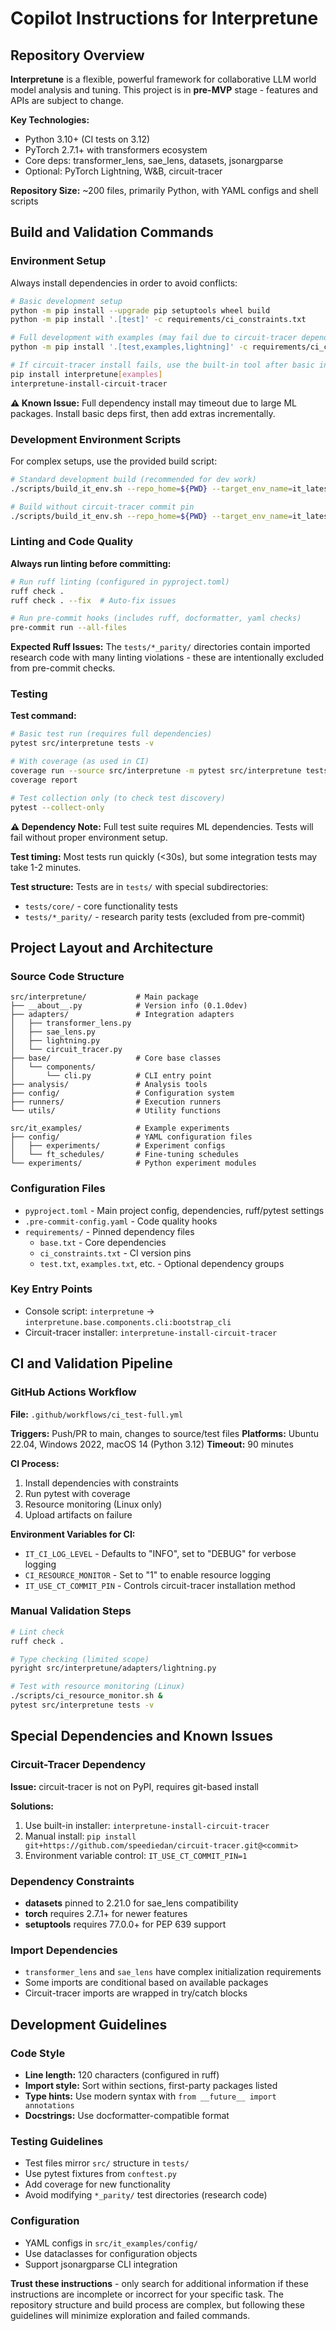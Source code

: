 # Copilot Instructions for Interpretune

## Repository Overview

**Interpretune** is a flexible, powerful framework for collaborative LLM world model analysis and tuning. This project is in **pre-MVP** stage - features and APIs are subject to change.

**Key Technologies:**
- Python 3.10+ (CI tests on 3.12)
- PyTorch 2.7.1+ with transformers ecosystem
- Core deps: transformer_lens, sae_lens, datasets, jsonargparse
- Optional: PyTorch Lightning, W&B, circuit-tracer

**Repository Size:** ~200 files, primarily Python, with YAML configs and shell scripts

## Build and Validation Commands

### Environment Setup
Always install dependencies in order to avoid conflicts:

```bash
# Basic development setup
python -m pip install --upgrade pip setuptools wheel build
python -m pip install '.[test]' -c requirements/ci_constraints.txt

# Full development with examples (may fail due to circuit-tracer dependency)
python -m pip install '.[test,examples,lightning]' -c requirements/ci_constraints.txt

# If circuit-tracer install fails, use the built-in tool after basic install:
pip install interpretune[examples]
interpretune-install-circuit-tracer
```

**⚠️ Known Issue:** Full dependency install may timeout due to large ML packages. Install basic deps first, then add extras incrementally.

### Development Environment Scripts
For complex setups, use the provided build script:

```bash
# Standard development build (recommended for dev work)
./scripts/build_it_env.sh --repo_home=${PWD} --target_env_name=it_latest

# Build without circuit-tracer commit pin
./scripts/build_it_env.sh --repo_home=${PWD} --target_env_name=it_latest --no_commit_pin
```

### Linting and Code Quality
**Always run linting before committing:**

```bash
# Run ruff linting (configured in pyproject.toml)
ruff check .
ruff check . --fix  # Auto-fix issues

# Run pre-commit hooks (includes ruff, docformatter, yaml checks)
pre-commit run --all-files
```

**Expected Ruff Issues:** The `tests/*_parity/` directories contain imported research code with many linting violations - these are intentionally excluded from pre-commit checks.

### Testing
**Test command:** 
```bash
# Basic test run (requires full dependencies)
pytest src/interpretune tests -v

# With coverage (as used in CI)
coverage run --source src/interpretune -m pytest src/interpretune tests -v
coverage report

# Test collection only (to check test discovery)
pytest --collect-only
```

**⚠️ Dependency Note:** Full test suite requires ML dependencies. Tests will fail without proper environment setup.

**Test timing:** Most tests run quickly (<30s), but some integration tests may take 1-2 minutes.

**Test structure:** Tests are in `tests/` with special subdirectories:
- `tests/core/` - core functionality tests
- `tests/*_parity/` - research parity tests (excluded from pre-commit)

## Project Layout and Architecture

### Source Code Structure
```
src/interpretune/           # Main package
├── __about__.py            # Version info (0.1.0dev)
├── adapters/               # Integration adapters
│   ├── transformer_lens.py
│   ├── sae_lens.py
│   ├── lightning.py
│   └── circuit_tracer.py
├── base/                   # Core base classes
│   └── components/
│       └── cli.py          # CLI entry point
├── analysis/               # Analysis tools
├── config/                 # Configuration system
├── runners/                # Execution runners
└── utils/                  # Utility functions

src/it_examples/            # Example experiments
├── config/                 # YAML configuration files
│   ├── experiments/        # Experiment configs
│   └── ft_schedules/       # Fine-tuning schedules
└── experiments/            # Python experiment modules
```

### Configuration Files
- `pyproject.toml` - Main project config, dependencies, ruff/pytest settings
- `.pre-commit-config.yaml` - Code quality hooks
- `requirements/` - Pinned dependency files
  - `base.txt` - Core dependencies
  - `ci_constraints.txt` - CI version pins
  - `test.txt`, `examples.txt`, etc. - Optional dependency groups

### Key Entry Points
- Console script: `interpretune` → `interpretune.base.components.cli:bootstrap_cli`
- Circuit-tracer installer: `interpretune-install-circuit-tracer`

## CI and Validation Pipeline

### GitHub Actions Workflow
**File:** `.github/workflows/ci_test-full.yml`

**Triggers:** Push/PR to main, changes to source/test files
**Platforms:** Ubuntu 22.04, Windows 2022, macOS 14 (Python 3.12)
**Timeout:** 90 minutes

**CI Process:**
1. Install dependencies with constraints
2. Run pytest with coverage
3. Resource monitoring (Linux only)
4. Upload artifacts on failure

**Environment Variables for CI:**
- `IT_CI_LOG_LEVEL` - Defaults to "INFO", set to "DEBUG" for verbose logging
- `CI_RESOURCE_MONITOR` - Set to "1" to enable resource logging
- `IT_USE_CT_COMMIT_PIN` - Controls circuit-tracer installation method

### Manual Validation Steps
```bash
# Lint check
ruff check .

# Type checking (limited scope)
pyright src/interpretune/adapters/lightning.py

# Test with resource monitoring (Linux)
./scripts/ci_resource_monitor.sh &
pytest src/interpretune tests -v
```

## Special Dependencies and Known Issues

### Circuit-Tracer Dependency
**Issue:** circuit-tracer is not on PyPI, requires git-based install

**Solutions:**
1. Use built-in installer: `interpretune-install-circuit-tracer`
2. Manual install: `pip install git+https://github.com/speediedan/circuit-tracer.git@<commit>`
3. Environment variable control: `IT_USE_CT_COMMIT_PIN=1`

### Dependency Constraints
- **datasets** pinned to 2.21.0 for sae_lens compatibility
- **torch** requires 2.7.1+ for newer features
- **setuptools** requires 77.0.0+ for PEP 639 support

### Import Dependencies
- `transformer_lens` and `sae_lens` have complex initialization requirements
- Some imports are conditional based on available packages
- Circuit-tracer imports are wrapped in try/catch blocks

## Development Guidelines

### Code Style
- **Line length:** 120 characters (configured in ruff)
- **Import style:** Sort within sections, first-party packages listed
- **Type hints:** Use modern syntax with `from __future__ import annotations`
- **Docstrings:** Use docformatter-compatible format

### Testing Guidelines
- Test files mirror `src/` structure in `tests/`
- Use pytest fixtures from `conftest.py`
- Add coverage for new functionality
- Avoid modifying `*_parity/` test directories (research code)

### Configuration
- YAML configs in `src/it_examples/config/`
- Use dataclasses for configuration objects
- Support jsonargparse CLI integration

**Trust these instructions** - only search for additional information if these instructions are incomplete or incorrect for your specific task. The repository structure and build process are complex, but following these guidelines will minimize exploration and failed commands.